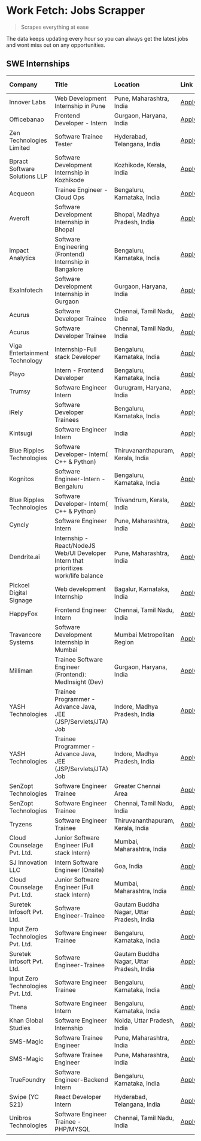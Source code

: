 # Work Fetch: Jobs Scrapper
> Scrapes everything at ease

The data keeps updating every hour so you can always get the latest jobs and wont miss out on any opportunities.

## SWE Internships
<!--START_SECTION:workfetch-->
| Company                           | Title                                                                                | Location                                  | Link                                                                                                                                                                                                                                                                                                | Date Posted   |
|:----------------------------------|:-------------------------------------------------------------------------------------|:------------------------------------------|:----------------------------------------------------------------------------------------------------------------------------------------------------------------------------------------------------------------------------------------------------------------------------------------------------|:--------------|
| Innover Labs                      | Web Development Internship in Pune                                                   | Pune, Maharashtra, India                  | [Apply](https://in.linkedin.com/jobs/view/web-development-internship-in-pune-at-innover-labs-3875494237?position=10&pageNum=0&refId=1FUNEVZDpFWU8a7saeGHjQ%3D%3D&trackingId=sdyMpTzEiCqrp%2FvFxQC8iQ%3D%3D&trk=public_jobs_jserp-result_search-card)                                                | 2024-03-28    |
| Officebanao                       | Frontend Developer - Intern                                                          | Gurgaon, Haryana, India                   | [Apply](https://in.linkedin.com/jobs/view/frontend-developer-intern-at-officebanao-3871265915?position=17&pageNum=0&refId=1FUNEVZDpFWU8a7saeGHjQ%3D%3D&trackingId=%2BIM9pmBJ75WDi81jJHPZoA%3D%3D&trk=public_jobs_jserp-result_search-card)                                                          | 2024-03-28    |
| Zen Technologies Limited          | Software Trainee Tester                                                              | Hyderabad, Telangana, India               | [Apply](https://in.linkedin.com/jobs/view/software-trainee-tester-at-zen-technologies-limited-3872036112?position=12&pageNum=0&refId=1FUNEVZDpFWU8a7saeGHjQ%3D%3D&trackingId=aXwucK1llgZvMlpiF7sZiw%3D%3D&trk=public_jobs_jserp-result_search-card)                                                 | 2024-03-27    |
| Bpract Software Solutions LLP     | Software Development Internship in Kozhikode                                         | Kozhikode, Kerala, India                  | [Apply](https://in.linkedin.com/jobs/view/software-development-internship-in-kozhikode-at-bpract-software-solutions-llp-3874054300?position=23&pageNum=0&refId=1FUNEVZDpFWU8a7saeGHjQ%3D%3D&trackingId=HGe%2Fq5b68koG4yFNVDqp7Q%3D%3D&trk=public_jobs_jserp-result_search-card)                     | 2024-03-27    |
| Acqueon                           | Trainee Engineer - Cloud Ops                                                         | Bengaluru, Karnataka, India               | [Apply](https://in.linkedin.com/jobs/view/trainee-engineer-cloud-ops-at-acqueon-3871481740?position=50&pageNum=0&refId=1FUNEVZDpFWU8a7saeGHjQ%3D%3D&trackingId=apXuH99AfEKdmRGixu5Ojw%3D%3D&trk=public_jobs_jserp-result_search-card)                                                               | 2024-03-27    |
| Averoft                           | Software Development Internship in Bhopal                                            | Bhopal, Madhya Pradesh, India             | [Apply](https://in.linkedin.com/jobs/view/software-development-internship-in-bhopal-at-averoft-3874051550?position=58&pageNum=0&refId=1FUNEVZDpFWU8a7saeGHjQ%3D%3D&trackingId=%2FxKST6dH%2B9OUev11Q8z73Q%3D%3D&trk=public_jobs_jserp-result_search-card)                                            | 2024-03-27    |
| Impact Analytics                  | Software Engineering (Frontend) Internship in Bangalore                              | Bengaluru, Karnataka, India               | [Apply](https://in.linkedin.com/jobs/view/software-engineering-frontend-internship-in-bangalore-at-impact-analytics-3872535077?position=5&pageNum=0&refId=1FUNEVZDpFWU8a7saeGHjQ%3D%3D&trackingId=3dDoCZuD5dTyx1KZEeux8g%3D%3D&trk=public_jobs_jserp-result_search-card)                            | 2024-03-26    |
| ExaInfotech                       | Software Development Internship in Gurgaon                                           | Gurgaon, Haryana, India                   | [Apply](https://in.linkedin.com/jobs/view/software-development-internship-in-gurgaon-at-exainfotech-3872534185?position=18&pageNum=0&refId=1FUNEVZDpFWU8a7saeGHjQ%3D%3D&trackingId=Efg4Jb3VgmAuirKkVmuVOg%3D%3D&trk=public_jobs_jserp-result_search-card)                                           | 2024-03-26    |
| Acurus                            | Software Developer Trainee                                                           | Chennai, Tamil Nadu, India                | [Apply](https://in.linkedin.com/jobs/view/software-developer-trainee-at-acurus-3871400616?position=28&pageNum=0&refId=1FUNEVZDpFWU8a7saeGHjQ%3D%3D&trackingId=WtHi%2B%2B0HdA5%2BBSJxWkuhVg%3D%3D&trk=public_jobs_jserp-result_search-card)                                                          | 2024-03-26    |
| Acurus                            | Software Developer Trainee                                                           | Chennai, Tamil Nadu, India                | [Apply](https://in.linkedin.com/jobs/view/software-developer-trainee-at-acurus-3871400616?position=3&pageNum=2&refId=N3HH9NQLcHX6RtrVTqV%2FTA%3D%3D&trackingId=etfQvLZRkLEBfsrOpbZAUA%3D%3D&trk=public_jobs_jserp-result_search-card)                                                               | 2024-03-26    |
| Viga Entertainment Technology     | Internship-Full stack Developer                                                      | Bengaluru, Karnataka, India               | [Apply](https://in.linkedin.com/jobs/view/internship-full-stack-developer-at-viga-entertainment-technology-3870669789?position=39&pageNum=0&refId=1FUNEVZDpFWU8a7saeGHjQ%3D%3D&trackingId=TkqTlh6OX5KuP2sTCd%2BjAw%3D%3D&trk=public_jobs_jserp-result_search-card)                                  | 2024-03-25    |
| Playo                             | Intern - Frontend Developer                                                          | Bengaluru, Karnataka, India               | [Apply](https://in.linkedin.com/jobs/view/intern-frontend-developer-at-playo-3864131172?position=8&pageNum=0&refId=1FUNEVZDpFWU8a7saeGHjQ%3D%3D&trackingId=ALGZrDfh7AOeDey7OItKUQ%3D%3D&trk=public_jobs_jserp-result_search-card)                                                                   | 2024-03-22    |
| Trumsy                            | Software Engineer Intern                                                             | Gurugram, Haryana, India                  | [Apply](https://in.linkedin.com/jobs/view/software-engineer-intern-at-trumsy-3864795201?position=42&pageNum=0&refId=1FUNEVZDpFWU8a7saeGHjQ%3D%3D&trackingId=9AnmTwcLpsZAsUlOsa%2BSNA%3D%3D&trk=public_jobs_jserp-result_search-card)                                                                | 2024-03-20    |
| iRely                             | Software Developer Trainees                                                          | Bengaluru, Karnataka, India               | [Apply](https://in.linkedin.com/jobs/view/software-developer-trainees-at-irely-3860566039?position=3&pageNum=0&refId=1FUNEVZDpFWU8a7saeGHjQ%3D%3D&trackingId=rR0wXoNtb7ivZu6%2Fi%2FCZkw%3D%3D&trk=public_jobs_jserp-result_search-card)                                                             | 2024-03-18    |
| Kintsugi                          | Software Engineer Intern                                                             | India                                     | [Apply](https://in.linkedin.com/jobs/view/software-engineer-intern-at-kintsugi-3857074071?position=38&pageNum=0&refId=1FUNEVZDpFWU8a7saeGHjQ%3D%3D&trackingId=kUbaaD9jiU89VjUHcHovpg%3D%3D&trk=public_jobs_jserp-result_search-card)                                                                | 2024-03-16    |
| Blue Ripples Technologies         | Software Developer- Intern( C++ & Python)                                            | Thiruvananthapuram, Kerala, India         | [Apply](https://in.linkedin.com/jobs/view/software-developer-intern-c%2B%2B-python-at-blue-ripples-technologies-3855594494?position=20&pageNum=0&refId=1FUNEVZDpFWU8a7saeGHjQ%3D%3D&trackingId=cYPPJtHrf1VgOZShexYuiA%3D%3D&trk=public_jobs_jserp-result_search-card)                               | 2024-03-14    |
| Kognitos                          | Software Engineer-Intern -Bengaluru                                                  | Bengaluru, Karnataka, India               | [Apply](https://in.linkedin.com/jobs/view/software-engineer-intern-bengaluru-at-kognitos-3855361239?position=7&pageNum=0&refId=1FUNEVZDpFWU8a7saeGHjQ%3D%3D&trackingId=NiGXW9rbuV5jNBSvCHAYQw%3D%3D&trk=public_jobs_jserp-result_search-card)                                                       | 2024-03-13    |
| Blue Ripples Technologies         | Software Developer- Intern( C++  & Python)                                           | Trivandrum, Kerala, India                 | [Apply](https://in.linkedin.com/jobs/view/software-developer-intern-c%2B%2B-python-at-blue-ripples-technologies-3856150730?position=19&pageNum=0&refId=1FUNEVZDpFWU8a7saeGHjQ%3D%3D&trackingId=vUvJGTVR6SZL0oMHhnF2lQ%3D%3D&trk=public_jobs_jserp-result_search-card)                               | 2024-03-13    |
| Cyncly                            | Software Engineer Intern                                                             | Pune, Maharashtra, India                  | [Apply](https://in.linkedin.com/jobs/view/software-engineer-intern-at-cyncly-3853990178?position=22&pageNum=0&refId=1FUNEVZDpFWU8a7saeGHjQ%3D%3D&trackingId=MB%2B6ibGoBj9JGBG5sL2PUw%3D%3D&trk=public_jobs_jserp-result_search-card)                                                                | 2024-03-13    |
| Dendrite.ai                       | Internship - React/NodeJS Web/UI Developer Intern that prioritizes work/life balance | Pune, Maharashtra, India                  | [Apply](https://in.linkedin.com/jobs/view/internship-react-nodejs-web-ui-developer-intern-that-prioritizes-work-life-balance-at-dendrite-ai-3853583200?position=37&pageNum=0&refId=1FUNEVZDpFWU8a7saeGHjQ%3D%3D&trackingId=j%2Bc7jIkQ4KWxYlo119Kstg%3D%3D&trk=public_jobs_jserp-result_search-card) | 2024-03-12    |
| Pickcel Digital Signage           | Web development Internship                                                           | Bagalur, Karnataka, India                 | [Apply](https://in.linkedin.com/jobs/view/web-development-internship-at-pickcel-digital-signage-3849506118?position=52&pageNum=0&refId=1FUNEVZDpFWU8a7saeGHjQ%3D%3D&trackingId=sGEWNflitnjrh2kJlNUqxQ%3D%3D&trk=public_jobs_jserp-result_search-card)                                               | 2024-03-08    |
| HappyFox                          | Frontend Engineer Intern                                                             | Chennai, Tamil Nadu, India                | [Apply](https://in.linkedin.com/jobs/view/frontend-engineer-intern-at-happyfox-3848357951?position=46&pageNum=0&refId=1FUNEVZDpFWU8a7saeGHjQ%3D%3D&trackingId=KzL2OZIUgbK1PoGXJCs0yQ%3D%3D&trk=public_jobs_jserp-result_search-card)                                                                | 2024-03-07    |
| Travancore Systems                | Software Development Internship in Mumbai                                            | Mumbai Metropolitan Region                | [Apply](https://in.linkedin.com/jobs/view/software-development-internship-in-mumbai-at-travancore-systems-3847706952?position=45&pageNum=0&refId=1FUNEVZDpFWU8a7saeGHjQ%3D%3D&trackingId=SqkHHh2sMSLzkDNT6p6U%2BQ%3D%3D&trk=public_jobs_jserp-result_search-card)                                   | 2024-03-05    |
| Milliman                          | Trainee Software Engineer (Frontend): MedInsight (Dev)                               | Gurgaon, Haryana, India                   | [Apply](https://in.linkedin.com/jobs/view/trainee-software-engineer-frontend-medinsight-dev-at-milliman-3792874280?position=11&pageNum=0&refId=1FUNEVZDpFWU8a7saeGHjQ%3D%3D&trackingId=DgUBTDeVr%2B%2BiAdYG4KmvyQ%3D%3D&trk=public_jobs_jserp-result_search-card)                                   | 2024-03-01    |
| YASH Technologies                 | Trainee Programmer - Advance Java, JEE (JSP/Servlets/JTA) Job                        | Indore, Madhya Pradesh, India             | [Apply](https://in.linkedin.com/jobs/view/trainee-programmer-advance-java-jee-jsp-servlets-jta-job-at-yash-technologies-3811759183?position=27&pageNum=0&refId=1FUNEVZDpFWU8a7saeGHjQ%3D%3D&trackingId=kDhSXBdX4tR64rWSLjzBkw%3D%3D&trk=public_jobs_jserp-result_search-card)                       | 2024-02-13    |
| YASH Technologies                 | Trainee Programmer - Advance Java, JEE (JSP/Servlets/JTA) Job                        | Indore, Madhya Pradesh, India             | [Apply](https://in.linkedin.com/jobs/view/trainee-programmer-advance-java-jee-jsp-servlets-jta-job-at-yash-technologies-3811759183?position=2&pageNum=2&refId=N3HH9NQLcHX6RtrVTqV%2FTA%3D%3D&trackingId=MBKW%2FUc9pxMZe7s40lyyqQ%3D%3D&trk=public_jobs_jserp-result_search-card)                    | 2024-02-13    |
| SenZopt Technologies              | Software Engineer Trainee                                                            | Greater Chennai Area                      | [Apply](https://in.linkedin.com/jobs/view/software-engineer-trainee-at-senzopt-technologies-3827688781?position=40&pageNum=0&refId=1FUNEVZDpFWU8a7saeGHjQ%3D%3D&trackingId=pANrQie0vYtwypCxXKdcjQ%3D%3D&trk=public_jobs_jserp-result_search-card)                                                   | 2024-02-12    |
| SenZopt Technologies              | Software Engineer Trainee                                                            | Chennai, Tamil Nadu, India                | [Apply](https://in.linkedin.com/jobs/view/software-engineer-trainee-at-senzopt-technologies-3827686880?position=55&pageNum=0&refId=1FUNEVZDpFWU8a7saeGHjQ%3D%3D&trackingId=gSyMMwPNxulOwD2FmtiV0A%3D%3D&trk=public_jobs_jserp-result_search-card)                                                   | 2024-02-12    |
| Tryzens                           | Software Engineer Trainee                                                            | Thiruvananthapuram, Kerala, India         | [Apply](https://in.linkedin.com/jobs/view/software-engineer-trainee-at-tryzens-3809363491?position=41&pageNum=0&refId=1FUNEVZDpFWU8a7saeGHjQ%3D%3D&trackingId=62Kpf0B3kGVResD73hVSAQ%3D%3D&trk=public_jobs_jserp-result_search-card)                                                                | 2024-01-18    |
| Cloud Counselage Pvt. Ltd.        | Junior Software Engineer (Full stack Intern)                                         | Mumbai, Maharashtra, India                | [Apply](https://in.linkedin.com/jobs/view/junior-software-engineer-full-stack-intern-at-cloud-counselage-pvt-ltd-3803132814?position=32&pageNum=0&refId=1FUNEVZDpFWU8a7saeGHjQ%3D%3D&trackingId=o61UDxHRxm%2Bn4o45HLyj%2Bg%3D%3D&trk=public_jobs_jserp-result_search-card)                          | 2024-01-11    |
| SJ Innovation LLC                 | Intern Software Engineer (Onsite)                                                    | Goa, India                                | [Apply](https://in.linkedin.com/jobs/view/intern-software-engineer-onsite-at-sj-innovation-llc-3799959011?position=47&pageNum=0&refId=1FUNEVZDpFWU8a7saeGHjQ%3D%3D&trackingId=i0n6ezM0krjmkGLsJh94Rw%3D%3D&trk=public_jobs_jserp-result_search-card)                                                | 2024-01-11    |
| Cloud Counselage Pvt. Ltd.        | Junior Software Engineer (Full stack Intern)                                         | Mumbai, Maharashtra, India                | [Apply](https://in.linkedin.com/jobs/view/junior-software-engineer-full-stack-intern-at-cloud-counselage-pvt-ltd-3803132814?position=7&pageNum=2&refId=N3HH9NQLcHX6RtrVTqV%2FTA%3D%3D&trackingId=UI41duSx49NCr0AMuvrkpA%3D%3D&trk=public_jobs_jserp-result_search-card)                             | 2024-01-11    |
| Suretek Infosoft Pvt. Ltd.        | Software Engineer-Trainee                                                            | Gautam Buddha Nagar, Uttar Pradesh, India | [Apply](https://in.linkedin.com/jobs/view/software-engineer-trainee-at-suretek-infosoft-pvt-ltd-3800934643?position=29&pageNum=0&refId=1FUNEVZDpFWU8a7saeGHjQ%3D%3D&trackingId=VZ%2FeuQ%2BpHqEofD2TH5lJJg%3D%3D&trk=public_jobs_jserp-result_search-card)                                           | 2024-01-09    |
| Input Zero Technologies Pvt. Ltd. | Software Engineer Trainee                                                            | Bengaluru, Karnataka, India               | [Apply](https://in.linkedin.com/jobs/view/software-engineer-trainee-at-input-zero-technologies-pvt-ltd-3800927643?position=34&pageNum=0&refId=1FUNEVZDpFWU8a7saeGHjQ%3D%3D&trackingId=14kRKH46j6tIaNOkg2sj5A%3D%3D&trk=public_jobs_jserp-result_search-card)                                        | 2024-01-09    |
| Suretek Infosoft Pvt. Ltd.        | Software Engineer-Trainee                                                            | Gautam Buddha Nagar, Uttar Pradesh, India | [Apply](https://in.linkedin.com/jobs/view/software-engineer-trainee-at-suretek-infosoft-pvt-ltd-3800934643?position=4&pageNum=2&refId=N3HH9NQLcHX6RtrVTqV%2FTA%3D%3D&trackingId=hU6BWnGVfCBL3eveMXiHgw%3D%3D&trk=public_jobs_jserp-result_search-card)                                              | 2024-01-09    |
| Input Zero Technologies Pvt. Ltd. | Software Engineer Trainee                                                            | Bengaluru, Karnataka, India               | [Apply](https://in.linkedin.com/jobs/view/software-engineer-trainee-at-input-zero-technologies-pvt-ltd-3800927643?position=9&pageNum=2&refId=N3HH9NQLcHX6RtrVTqV%2FTA%3D%3D&trackingId=Di6Qf7jVmI3916WdhxntZg%3D%3D&trk=public_jobs_jserp-result_search-card)                                       | 2024-01-09    |
| Thena                             | Software Engineer Intern                                                             | Bengaluru, Karnataka, India               | [Apply](https://in.linkedin.com/jobs/view/software-engineer-intern-at-thena-3778731751?position=24&pageNum=0&refId=1FUNEVZDpFWU8a7saeGHjQ%3D%3D&trackingId=a9tgA9rwS11z93XcVMUV%2BA%3D%3D&trk=public_jobs_jserp-result_search-card)                                                                 | 2023-12-05    |
| Khan Global Studies               | Software Engineer Internship                                                         | Noida, Uttar Pradesh, India               | [Apply](https://in.linkedin.com/jobs/view/software-engineer-internship-at-khan-global-studies-3766942197?position=57&pageNum=0&refId=1FUNEVZDpFWU8a7saeGHjQ%3D%3D&trackingId=aNQMv0EA2tOtmDBeBWiNGQ%3D%3D&trk=public_jobs_jserp-result_search-card)                                                 | 2023-11-27    |
| SMS-Magic                         | Software Trainee Engineer                                                            | Pune, Maharashtra, India                  | [Apply](https://in.linkedin.com/jobs/view/software-trainee-engineer-at-sms-magic-3761409781?position=33&pageNum=0&refId=1FUNEVZDpFWU8a7saeGHjQ%3D%3D&trackingId=bDN16V%2FsNDLgtsbjaOMP7g%3D%3D&trk=public_jobs_jserp-result_search-card)                                                            | 2023-11-16    |
| SMS-Magic                         | Software Trainee Engineer                                                            | Pune, Maharashtra, India                  | [Apply](https://in.linkedin.com/jobs/view/software-trainee-engineer-at-sms-magic-3761409781?position=8&pageNum=2&refId=N3HH9NQLcHX6RtrVTqV%2FTA%3D%3D&trackingId=%2BASl0BqlcmNREv%2Bp51T5TA%3D%3D&trk=public_jobs_jserp-result_search-card)                                                         | 2023-11-16    |
| TrueFoundry                       | Software Engineer-Backend Intern                                                     | Bengaluru, Karnataka, India               | [Apply](https://in.linkedin.com/jobs/view/software-engineer-backend-intern-at-truefoundry-3779508170?position=36&pageNum=0&refId=1FUNEVZDpFWU8a7saeGHjQ%3D%3D&trackingId=xWdoCmqViLMIBkDkuVlk8A%3D%3D&trk=public_jobs_jserp-result_search-card)                                                     | 2023-11-10    |
| Swipe (YC S21)                    | React Developer Intern                                                               | Hyderabad, Telangana, India               | [Apply](https://in.linkedin.com/jobs/view/react-developer-intern-at-swipe-yc-s21-3737600089?position=25&pageNum=0&refId=1FUNEVZDpFWU8a7saeGHjQ%3D%3D&trackingId=%2Fs%2BAe60Y8tJF7qgva0lOBg%3D%3D&trk=public_jobs_jserp-result_search-card)                                                          | 2023-10-13    |
| Unibros Technologies              | Software Engineer Trainee - PHP/MYSQL                                                | Chennai, Tamil Nadu, India                | [Apply](https://in.linkedin.com/jobs/view/software-engineer-trainee-php-mysql-at-unibros-technologies-3656599241?position=43&pageNum=0&refId=1FUNEVZDpFWU8a7saeGHjQ%3D%3D&trackingId=wsrS5GxQtQlC2F6y8BI7hg%3D%3D&trk=public_jobs_jserp-result_search-card)                                         | 2023-06-12    |
<!--END_SECTION:workfetch-->
